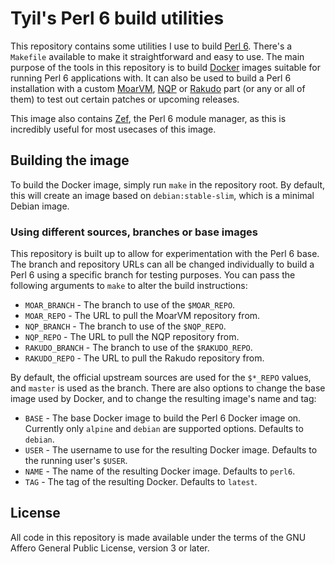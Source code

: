 # Tyil's Perl 6 build utilities

This repository contains some utilities I use to build [Perl
6](https://perl6.org/). There's a `Makefile` available to make it
straightforward and easy to use. The main purpose of the tools in this
repository is to build
[Docker](https://en.wikipedia.org/wiki/Docker_%28software%29) images suitable
for running Perl 6 applications with. It can also be used to build a Perl 6
installation with a custom [MoarVM](https://moarvm.org/),
[NQP](https://github.com/perl6/nqp) or [Rakudo](https://rakudo.org/) part (or
any or all of them) to test out certain patches or upcoming releases.

This image also contains [Zef](https://github.com/ugexe/zef), the Perl 6 module
manager, as this is incredibly useful for most usecases of this image.

## Building the image

To build the Docker image, simply run `make` in the repository root. By
default, this will create an image based on `debian:stable-slim`, which is a
minimal Debian image.

### Using different sources, branches or base images

This repository is built up to allow for experimentation with the Perl 6 base.
The branch and repository URLs can all be changed individually to build a Perl
6 using a specific branch for testing purposes. You can pass the following
arguments to `make` to alter the build instructions:

- `MOAR_BRANCH` - The branch to use of the `$MOAR_REPO`.
- `MOAR_REPO` - The URL to pull the MoarVM repository from.
- `NQP_BRANCH` - The branch to use of the `$NQP_REPO`.
- `NQP_REPO` - The URL to pull the NQP repository from.
- `RAKUDO_BRANCH` - The branch to use of the `$RAKUDO_REPO`.
- `RAKUDO_REPO` - The URL to pull the Rakudo repository from.

By default, the official upstream sources are used for the `$*_REPO` values,
and `master` is used as the branch. There are also options to change the base
image used by Docker, and to change the resulting image's name and tag:

- `BASE` - The base Docker image to build the Perl 6 Docker image on. Currently
  only `alpine` and `debian` are supported options. Defaults to `debian`.
- `USER` - The username to use for the resulting Docker image. Defaults to the
  running user's `$USER`.
- `NAME` - The name of the resulting Docker image. Defaults to `perl6`.
- `TAG` - The tag of the resulting Docker. Defaults to `latest`.

## License

All code in this repository is made available under the terms of the GNU Affero
General Public License, version 3 or later.
